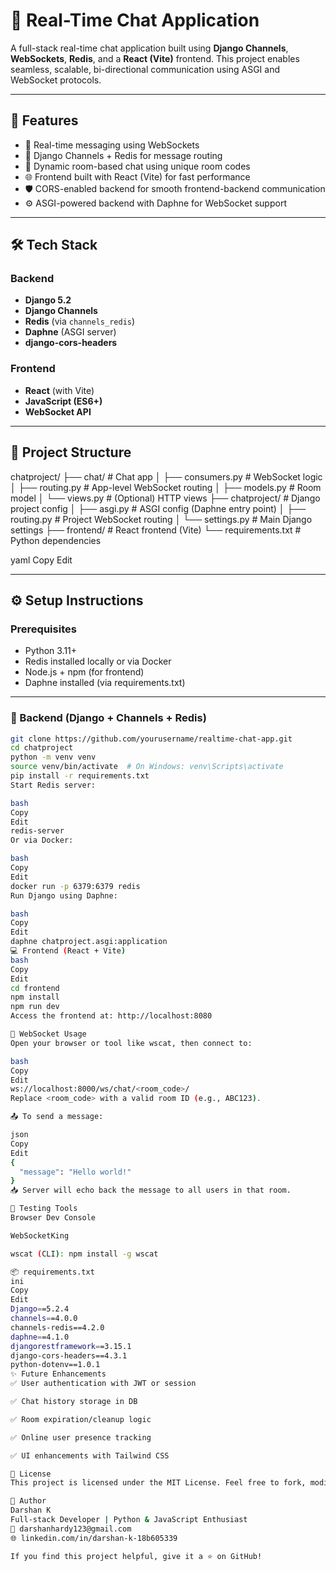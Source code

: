# 💬 Real-Time Chat Application

A full-stack real-time chat application built using **Django Channels**, **WebSockets**, **Redis**, and a **React (Vite)** frontend. This project enables seamless, scalable, bi-directional communication using ASGI and WebSocket protocols.

---

## 🚀 Features

- 🔗 Real-time messaging using WebSockets
- 🧠 Django Channels + Redis for message routing
- 👥 Dynamic room-based chat using unique room codes
- 🌐 Frontend built with React (Vite) for fast performance
- 🛡️ CORS-enabled backend for smooth frontend-backend communication
- ⚙️ ASGI-powered backend with Daphne for WebSocket support

---

## 🛠️ Tech Stack

### Backend
- **Django 5.2**
- **Django Channels**
- **Redis** (via `channels_redis`)
- **Daphne** (ASGI server)
- **django-cors-headers**

### Frontend
- **React** (with Vite)
- **JavaScript (ES6+)**
- **WebSocket API**

---

## 📁 Project Structure

chatproject/
├── chat/ # Chat app
│ ├── consumers.py # WebSocket logic
│ ├── routing.py # App-level WebSocket routing
│ ├── models.py # Room model
│ └── views.py # (Optional) HTTP views
├── chatproject/ # Django project config
│ ├── asgi.py # ASGI config (Daphne entry point)
│ ├── routing.py # Project WebSocket routing
│ └── settings.py # Main Django settings
├── frontend/ # React frontend (Vite)
└── requirements.txt # Python dependencies

yaml
Copy
Edit

---

## ⚙️ Setup Instructions

### Prerequisites

- Python 3.11+
- Redis installed locally or via Docker
- Node.js + npm (for frontend)
- Daphne installed (via requirements.txt)

---

### 🔧 Backend (Django + Channels + Redis)

```bash
git clone https://github.com/yourusername/realtime-chat-app.git
cd chatproject
python -m venv venv
source venv/bin/activate  # On Windows: venv\Scripts\activate
pip install -r requirements.txt
Start Redis server:

bash
Copy
Edit
redis-server
Or via Docker:

bash
Copy
Edit
docker run -p 6379:6379 redis
Run Django using Daphne:

bash
Copy
Edit
daphne chatproject.asgi:application
💻 Frontend (React + Vite)
bash
Copy
Edit
cd frontend
npm install
npm run dev
Access the frontend at: http://localhost:8080

🔌 WebSocket Usage
Open your browser or tool like wscat, then connect to:

bash
Copy
Edit
ws://localhost:8000/ws/chat/<room_code>/
Replace <room_code> with a valid room ID (e.g., ABC123).

📤 To send a message:

json
Copy
Edit
{
  "message": "Hello world!"
}
📥 Server will echo back the message to all users in that room.

🧪 Testing Tools
Browser Dev Console

WebSocketKing

wscat (CLI): npm install -g wscat

📦 requirements.txt
ini
Copy
Edit
Django==5.2.4
channels==4.0.0
channels-redis==4.2.0
daphne==4.1.0
djangorestframework==3.15.1
django-cors-headers==4.3.1
python-dotenv==1.0.1
✨ Future Enhancements
✅ User authentication with JWT or session

✅ Chat history storage in DB

✅ Room expiration/cleanup logic

✅ Online user presence tracking

✅ UI enhancements with Tailwind CSS

📄 License
This project is licensed under the MIT License. Feel free to fork, modify, and use it in your own apps.

👤 Author
Darshan K
Full-stack Developer | Python & JavaScript Enthusiast
📧 darshanhardy123@gmail.com
🌐 linkedin.com/in/darshan-k-18b605339

If you find this project helpful, give it a ⭐ on GitHub!
